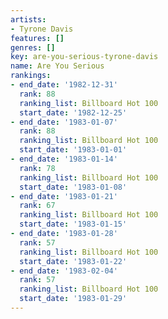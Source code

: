 ```yaml
---
artists:
- Tyrone Davis
features: []
genres: []
key: are-you-serious-tyrone-davis
name: Are You Serious
rankings:
- end_date: '1982-12-31'
  rank: 88
  ranking_list: Billboard Hot 100
  start_date: '1982-12-25'
- end_date: '1983-01-07'
  rank: 88
  ranking_list: Billboard Hot 100
  start_date: '1983-01-01'
- end_date: '1983-01-14'
  rank: 78
  ranking_list: Billboard Hot 100
  start_date: '1983-01-08'
- end_date: '1983-01-21'
  rank: 67
  ranking_list: Billboard Hot 100
  start_date: '1983-01-15'
- end_date: '1983-01-28'
  rank: 57
  ranking_list: Billboard Hot 100
  start_date: '1983-01-22'
- end_date: '1983-02-04'
  rank: 57
  ranking_list: Billboard Hot 100
  start_date: '1983-01-29'
---
```


